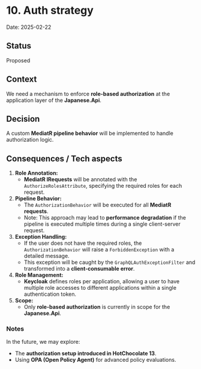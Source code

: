 # 10. Auth strategy

Date: 2025-02-22

## Status

Proposed

## Context

We need a mechanism to enforce **role-based authorization** at the application layer of the **Japanese.Api**. </br>


## Decision

A custom **MediatR pipeline behavior** will be implemented to handle authorization logic. </br>

## Consequences / Tech aspects

1. **Role Annotation:** </br>
    - **MediatR IRequests** will be annotated with the `AuthorizeRolesAttribute`, specifying the required roles for each request. </br>
2. **Pipeline Behavior:** </br>
    - The `AuthorizationBehavior` will be executed for all **MediatR requests**. </br>
    - Note: This approach may lead to **performance degradation** if the pipeline is executed multiple times during a single client-server request. </br>
3. **Exception Handling:** </br>
    - If the user does not have the required roles, the `AuthorizationBehavior` will raise a `ForbiddenException` with a detailed message. </br>
    - This exception will be caught by the `GraphQLAuthExceptionFilter` and transformed into a **client-consumable error**. </br>
4. **Role Management:** </br>
    - **Keycloak** defines roles per application, allowing a user to have multiple role accesses to different applications within a single authentication token. </br>
5. **Scope:** </br>
    - Only **role-based authorization** is currently in scope for the **Japanese.Api**. </br>

### Notes

In the future, we may explore: </br>
- The **authorization setup introduced in HotChocolate 13**. </br>
- Using **OPA (Open Policy Agent)** for advanced policy evaluations. </br>